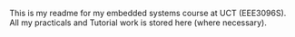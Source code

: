 This is my readme for my embedded systems course at UCT (EEE3096S). All my practicals and Tutorial work is stored here (where necessary).
